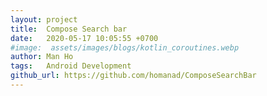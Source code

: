 ```yaml
---
layout: project
title:  Compose Search bar
date:   2020-05-17 10:05:55 +0700
#image:  assets/images/blogs/kotlin_coroutines.webp
author: Man Ho
tags:   Android Development
github_url: https://github.com/homanad/ComposeSearchBar
---
```


[//]: # (---)

[//]: # (layout: project)

[//]: # (title: Compose Search bar)

[//]: # (description: Custom Search bar in Compose)

[//]: # (image:)

[//]: # (show_tile: false)

[//]: # (github_url: https://github.com/homanad/ComposeSearchBar)

[//]: # (---)
